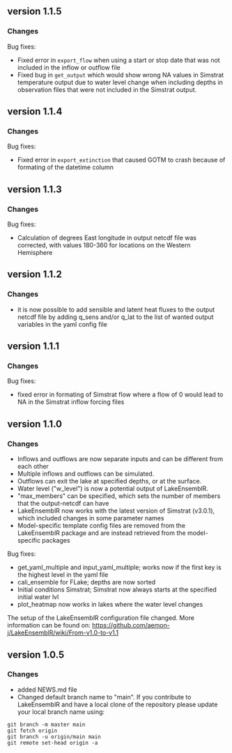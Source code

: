 ## version 1.1.5

### Changes

Bug fixes:
- Fixed error in `export_flow` when using a start or stop date that was not included in the inflow or outflow file
- Fixed bug in `get_output` which would show wrong NA values in Simstrat temperature output due to water level change when including depths in observation files that were not included in the Simstrat output. 

## version 1.1.4

### Changes

Bug fixes:
- Fixed error in `export_extinction` that caused GOTM to crash because of formating of the datetime column

## version 1.1.3

### Changes

Bug fixes:
- Calculation of degrees East longitude in output netcdf file was corrected, with values 180-360 for locations on the Western Hemisphere

## version 1.1.2

### Changes

- it is now possible to add sensible and latent heat fluxes to the output netcdf file by adding q_sens and/or q_lat to the list of wanted output variables in the yaml config file

## version 1.1.1

### Changes

Bug fixes:
- fixed error in formating of Simstrat flow where a flow of 0 would lead to NA in the Simstrat inflow forcing files

## version 1.1.0

### Changes

- Inflows and outflows are now separate inputs and can be different from each other
- Multiple inflows and outflows can be simulated. 
- Outflows can exit the lake at specified depths, or at the surface. 
- Water level ("w_level") is now a potential output of LakeEnsemblR. 
- "max_members" can be specified, which sets the number of members that the output-netcdf can have
- LakeEnsemblR now works with the latest version of Simstrat (v3.0.1), which included changes in some parameter names
- Model-specific template config files are removed from the LakeEnsemblR package and are instead retrieved from the model-specific packages

Bug fixes:
- get_yaml_multiple and input_yaml_multiple; works now if the first key is the highest level in the yaml file
- cali_ensemble for FLake; depths are now sorted
- Initial conditions Simstrat; Simstrat now always starts at the specified initial water lvl
- plot_heatmap now works in lakes where the water level changes

The setup of the LakeEnsemblR configuration file changed. More information can be found on: https://github.com/aemon-j/LakeEnsemblR/wiki/From-v1.0-to-v1.1


## version 1.0.5

### Changes

- added NEWS.md file
- Changed default branch name to "main". If you contribute to LakeEnsemblR and have a local clone of the repository please update your local branch name using:
```
git branch -m master main
git fetch origin
git branch -u origin/main main
git remote set-head origin -a
```
